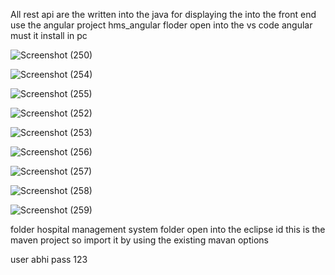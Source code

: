 All rest api are the written  into the java
for displaying  the into the front end use the angular  project
hms_angular floder open into the vs code 
angular must it install in pc

![Screenshot (250)](https://github.com/abhishekekal/Spring-boot-project-Hospital-management-System/assets/168639762/10572072-f367-4d8a-a373-7911a9b10e22)


![Screenshot (254)](https://github.com/abhishekekal/Spring-boot-project-Hospital-management-System/assets/168639762/b0670c38-76e8-4a97-8322-36ab0863c49e)

![Screenshot (255)](https://github.com/abhishekekal/Spring-boot-project-Hospital-management-System/assets/168639762/6d22acfe-82bb-4d3c-8b42-ab6072552bc4)

![Screenshot (252)](https://github.com/abhishekekal/Spring-boot-project-Hospital-management-System/assets/168639762/19014a62-03cf-4721-909f-14c0649d361e)

![Screenshot (253)](https://github.com/abhishekekal/Spring-boot-project-Hospital-management-System/assets/168639762/04b78738-8eb7-467f-9de8-7e1d145e1ac3)

![Screenshot (256)](https://github.com/abhishekekal/full_stack_project/assets/168639762/4bcca6bb-45b9-4f59-842c-a631f27fcaa8)


![Screenshot (257)](https://github.com/abhishekekal/full_stack_project/assets/168639762/e1a502dd-180d-4e4c-ac9a-4ad035754f53)



![Screenshot (258)](https://github.com/abhishekekal/full_stack_project/assets/168639762/c86f87dc-eea4-46d4-9151-72e2454a3ad1)


![Screenshot (259)](https://github.com/abhishekekal/full_stack_project/assets/168639762/3fd2c094-d536-44ca-8686-2fc5eef4c2eb)


folder 
hospital management system  folder open into the eclipse id 
this is the maven project so import it by using the existing mavan options

user  abhi
pass 123 





   
